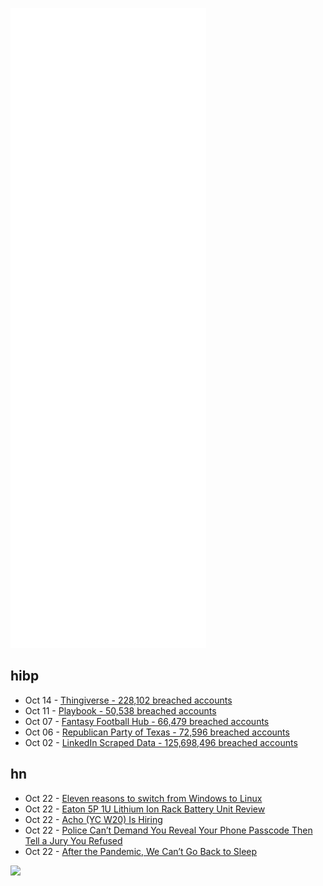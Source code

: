 ![Metrics](https://raw.githubusercontent.com/phixion/phixion/master/metrics.svg)

## hibp

<!--
for https://github.com/phixion/phixion/blob/main/.github/workflows/feeds.yml
-->
<!--START_SECTION:haveibeenpwnd-->
- Oct 14 - [Thingiverse - 228,102 breached accounts](https://haveibeenpwned.com/PwnedWebsites#Thingiverse)
- Oct 11 - [Playbook - 50,538 breached accounts](https://haveibeenpwned.com/PwnedWebsites#Playbook)
- Oct 07 - [Fantasy Football Hub - 66,479 breached accounts](https://haveibeenpwned.com/PwnedWebsites#FantasyFootballHub)
- Oct 06 - [Republican Party of Texas - 72,596 breached accounts](https://haveibeenpwned.com/PwnedWebsites#RepublicanPartyOfTexas)
- Oct 02 - [LinkedIn Scraped Data - 125,698,496 breached accounts](https://haveibeenpwned.com/PwnedWebsites#LinkedInScrape)
<!--END_SECTION:haveibeenpwnd-->

## hn

<!--
for https://github.com/phixion/phixion/blob/main/.github/workflows/feeds.yml
-->
<!--START_SECTION:hn-->
- Oct 22 - [Eleven reasons to switch from Windows to Linux](https://www.lpi.org/blog/2021/10/05/eleven-reasons-switch-windows-linux)
- Oct 22 - [Eaton 5P 1U Lithium Ion Rack Battery Unit Review](https://www.servethehome.com/eaton-5p-1u-lithium-ion-rack-battery-unit-review-5p1500r-l/)
- Oct 22 - [Acho (YC W20) Is Hiring](https://jobs.acho.io/22429)
- Oct 22 - [Police Can’t Demand You Reveal Your Phone Passcode Then Tell a Jury You Refused](https://www.eff.org/deeplinks/2021/10/police-cant-demand-you-reveal-your-phone-passcode-and-then-tell-jury-you-refused)
- Oct 22 - [After the Pandemic, We Can’t Go Back to Sleep](https://theanarchistlibrary.org/library/david-graeber-after-the-pandemic-we-can-t-go-back-to-sleep)
<!--END_SECTION:hn-->

<!--
for https://yhype.me
-->
![](https://hit.yhype.me/github/profile?user_id=13013670)
